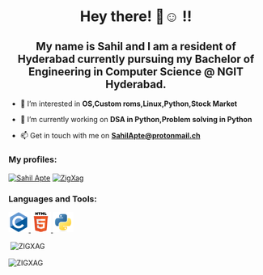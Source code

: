 <h1 align="center"> Hey there! 👋☺️ !!<br></h1>
<h2 align="center">My name is Sahil and I am a resident of Hyderabad currently pursuing my Bachelor of Engineering in Computer Science @ NGIT Hyderabad.</h2>

- 🔭 I’m interested in **OS,Custom roms,Linux,Python,Stock Market**

- 🌱 I’m currently working on **DSA in Python,Problem solving in Python**

- 📫 Get in touch with me on **SahilApte@protonmail.ch**

<h3 align="left">My profiles:</h3>
<p align="left">
<a href="https://www.linkedin.com/in/sahil-apte-a9161a205" target="blank"><img align="center" src="https://raw.githubusercontent.com/rahuldkjain/github-profile-readme-generator/master/src/images/icons/Social/linked-in-alt.svg" alt="Sahil Apte" height="30" width="40" /></a>
<a href="https://www.hackerrank.com/ZigXag" target="blank"><img align="center" src="https://raw.githubusercontent.com/rahuldkjain/github-profile-readme-generator/master/src/images/icons/Social/hackerrank.svg" alt="ZigXag" height="30" width="40" /></a>
</p>

<h3 align="left">Languages and Tools:</h3>
<p align="left"> <a href="https://www.cprogramming.com/" target="_blank"> <img src="https://raw.githubusercontent.com/devicons/devicon/master/icons/c/c-original.svg" alt="c" width="40" height="40"/> </a> <a href="https://www.w3.org/html/" target="_blank"> <img src="https://raw.githubusercontent.com/devicons/devicon/master/icons/html5/html5-original-wordmark.svg" alt="html5" width="40" height="40"/> </a> <a href="https://www.python.org" target="_blank"> <img src="https://raw.githubusercontent.com/devicons/devicon/master/icons/python/python-original.svg" alt="python" width="40" height="40"/> </a> </p>

<p>&nbsp;<img align="center" src="https://github-readme-stats.vercel.app/api?username=ZIGXAG&show_icons=true&locale=en" alt="ZIGXAG" /></p>

<p><img align="center" src="https://github-readme-streak-stats.herokuapp.com/?user=ZIGXAG&" alt="ZIGXAG" /></p>
